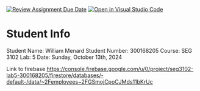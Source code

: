 [![Review Assignment Due Date](https://classroom.github.com/assets/deadline-readme-button-22041afd0340ce965d47ae6ef1cefeee28c7c493a6346c4f15d667ab976d596c.svg)](https://classroom.github.com/a/WrimemQv)
[![Open in Visual Studio Code](https://classroom.github.com/assets/open-in-vscode-2e0aaae1b6195c2367325f4f02e2d04e9abb55f0b24a779b69b11b9e10269abc.svg)](https://classroom.github.com/online_ide?assignment_repo_id=16501980&assignment_repo_type=AssignmentRepo)
# Student Info
Student Name: William Menard
Student Number: 300168205
Course: SEG 3102
Lab: 5
Date: Sunday, October 13th, 2024

Link to firebase https://console.firebase.google.com/u/0/project/seg3102-lab5-300168205/firestore/databases/-default-/data/~2Femployees~2FGSmojCpoCJMds11bKrUc
